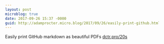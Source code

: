 ```yaml
---
layout: post
microblog: true
date: 2017-09-26 15:37 -0000
guid: http://adamprocter.micro.blog/2017/09/26/easily-print-github.html
---
```

Easily print GitHub markdown as beautiful PDFs [dctr.pro/20s](http://dctr.pro/20s)
